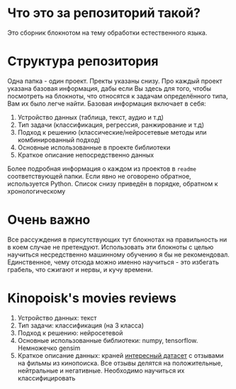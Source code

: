 # Что это за репозиторий такой?

Это сборник блокнотом на тему обработки естественного языка.

# Структура репозитория 

Одна папка - один проект. Пректы указаны снизу. Про каждый проект указана базовая информация, дабы если Вы здесь для того, чтобы посмотреть на блокноты, что относятся к задачам определённого типа, Вам их было легче найти. Базовая информация включает в себя:
1. Устройство данных (таблица, текст, аудио и т.д)
2. Тип задачи (классификация, регрессия, ранжирование и т.д)
3. Подход к решению (классические/нейросетевые методы или комбинированный подход) 
4. Основные использованные в проекте библиотеки
5. Краткое описание непосредственно данных

Более подробная информация о каждом из проектов в `readme` соответствующей папки. Если явно не оговорено обратное, используется Python. Список снизу приведён в порядке, обратном к хронологическому

# Очень важно
Все рассуждения в присутствующих тут блокнотах на правильность ни в коем случае не претендуют. Использовать эти блокноты с целью научиться несредственно машинному обучению я бы не рекомендовал. Единственное, чему отсюда можно именно научиться - это избегать грабель, что сжигают и нервы, и кучу времени.

# Kinopoisk's movies reviews
1. Устройство данных: текст
2. Тип задачи: классификация (на 3 класса)
3. Подход к решению: нейросетевой
4. Основные использованные библиотеки: numpy, tensorflow. Немножечко gensim
5. Краткое описание данных: краней [интересный датасет](https://www.kaggle.com/datasets/mikhailklemin/kinopoisks-movies-reviews) с отзывами на фильмы из кинопоиска. Все отзывы делятся на положительные, нейтральные и негативные. Необходимо научиться их классифицировать

